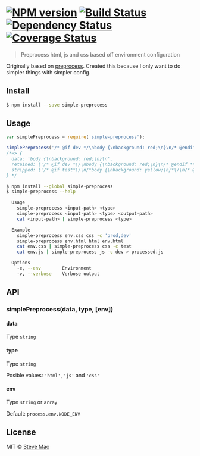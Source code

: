 #  [![NPM version][npm-image]][npm-url] [![Build Status][travis-image]][travis-url] [![Dependency Status][daviddm-image]][daviddm-url] [![Coverage Status][coveralls-image]][coveralls-url]

> Preprocess html, js and css based off environment configuration


Originally based on [preprocess](https://github.com/jsoverson/preprocess). Created this because I only want to do simpler things with simpler config.


## Install

```sh
$ npm install --save simple-preprocess
```


## Usage

```js
var simplePreprocess = require('simple-preprocess');

simplePreprocess('/* @if dev */\nbody {\nbackground: red;\n}\n/* @endif */\n/* @if test*/\n/*body {\nbackground: yellow;\n}*/\n/* @endif*/', 'js', 'dev');
/*=> {
  data: 'body {\nbackground: red;\n}\n',
  retained: ['/* @if dev *\/\nbody {\nbackground: red;\n}\n/* @endif *\/\n'],
  stripped: ['/* @if test*\/\n/*body {\nbackground: yellow;\n}*\/\n/* @endif*\/']
} */
```

```sh
$ npm install --global simple-preprocess
$ simple-preprocess --help

  Usage
    simple-preprocess <input-path> <type>
    simple-preprocess <input-path> <type> <output-path>
    cat <input-path> | simple-preprocess <type>

  Example
    simple-preprocess env.css css -c 'prod,dev'
    simple-preprocess env.html html env.html
    cat env.css | simple-preprocess css -c test
    cat env.js | simple-preprocess js -c dev > processed.js

  Options
    -e, --env        Environment
    -v, --verbose    Verbose output
```


## API

### simplePreprocess(data, type, [env])

#### data

Type `string`

#### type

Type `string`

Posible values: `'html'`, `'js'` and `'css'`

#### env

Type `string` or `array`

Default: `process.env.NODE_ENV`


## License

MIT © [Steve Mao](https://github.com/stevemao)


[npm-image]: https://badge.fury.io/js/simple-preprocess.svg
[npm-url]: https://npmjs.org/package/simple-preprocess
[travis-image]: https://travis-ci.org/stevemao/simple-preprocess.svg?branch=master
[travis-url]: https://travis-ci.org/stevemao/simple-preprocess
[daviddm-image]: https://david-dm.org/stevemao/simple-preprocess.svg?theme=shields.io
[daviddm-url]: https://david-dm.org/stevemao/simple-preprocess
[coveralls-image]: https://coveralls.io/repos/stevemao/simple-preprocess/badge.svg
[coveralls-url]: https://coveralls.io/r/stevemao/simple-preprocess
